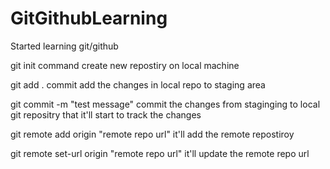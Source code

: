 # GitGithubLearning

Started learning git/github

git init command create new repostiry on local machine

git add .  commit add the changes in local repo to staging area

git commit -m "test message"  commit the changes from staginging to local 
git repositry that it'll start to track the changes

git remote add origin "remote repo url"  it'll add the remote repostiroy 

git remote set-url origin "remote repo url" it'll update the remote repo url



